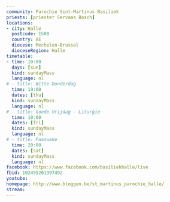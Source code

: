 ```yaml
---
community: Parochie Sint-Martinus Basiliek
priests: [priester Servaas Bosch]
locations:
- city: Halle
  postcode: 1500
  country: BE
  diocese: Mechelen-Brussel
  dioceseRegion: Halle
timetable:
- time: 10:00
  days: [sun]
  kind: sundayMass
  language: nl
# - title: Witte Donderdag
  time: 19:00
  dates: [thu]
  kind: sundayMass
  language: nl
# - title: Goede Vrijdag - Liturgie
  time: 19:00
  dates: [fri]
  kind: sundayMass
  language: nl
# - title: Paaswake
  time: 20:00
  dates: [sat]
  kind: sundayMass
  language: nl
facebook: https://www.facebook.com/basiliekhalle/live
fbid: 102495201397492
youtube:
homepage: http://www.bloggen.be/st_martinus_parochie_halle/
stream:
---
```

